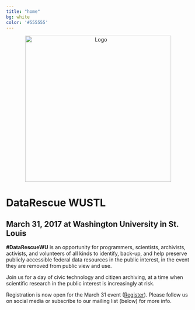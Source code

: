 ```yaml
---
title: "home"
bg: white     
color: '#555555'  
---
```


<div class="row" align="center">
  <img src={{site-url}}"/img/logo-white.jpg" alt="Logo" class="img-responsive" style="height:400px;"/>
 </div>

# DataRescue WUSTL

## March 31, 2017 at Washington University in St. Louis

**\#DataRescueWU** is an opportunity for programmers, scientists, archivists, activists, and volunteers of all kinds to identify, back-up, and help preserve publicly accessible federal data resources in the public interest, in the event they are removed from public view and use. 

Join us for a day of civic technology and citizen archiving, at a time when scientific research in the public interest is increasingly at risk.

Registration is now open for the March 31 event ([Register](http://wustl.libcal.com/event/3212706)). Please follow us on social media or subscribe to our mailing list (below) for more info.
